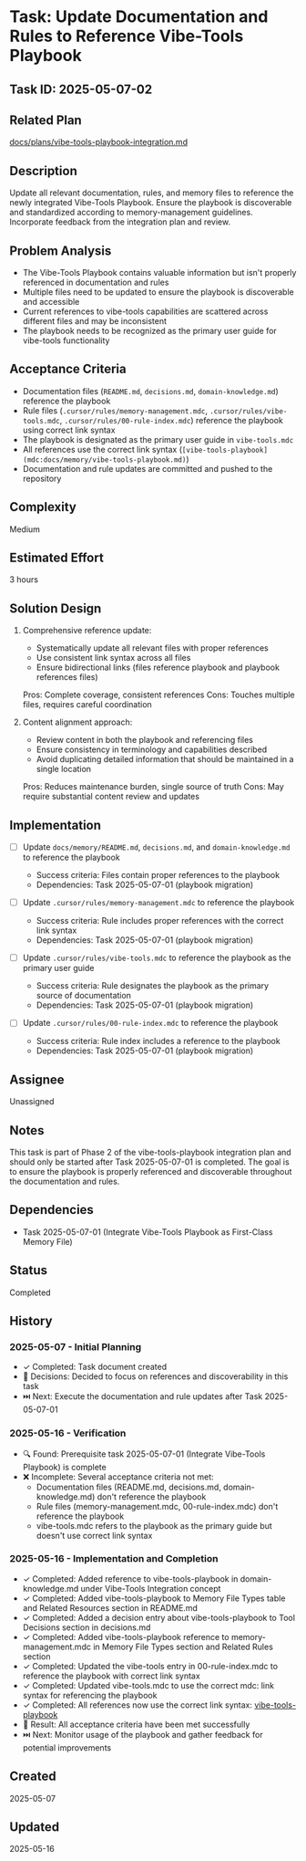 # Task: Update Documentation and Rules to Reference Vibe-Tools Playbook

## Task ID: 2025-05-07-02

## Related Plan
[docs/plans/vibe-tools-playbook-integration.md](../plans/vibe-tools-playbook-integration.md)

## Description
Update all relevant documentation, rules, and memory files to reference the newly integrated Vibe-Tools Playbook. Ensure the playbook is discoverable and standardized according to memory-management guidelines. Incorporate feedback from the integration plan and review.

## Problem Analysis
- The Vibe-Tools Playbook contains valuable information but isn't properly referenced in documentation and rules
- Multiple files need to be updated to ensure the playbook is discoverable and accessible
- Current references to vibe-tools capabilities are scattered across different files and may be inconsistent
- The playbook needs to be recognized as the primary user guide for vibe-tools functionality

## Acceptance Criteria
- Documentation files (`README.md`, `decisions.md`, `domain-knowledge.md`) reference the playbook
- Rule files (`.cursor/rules/memory-management.mdc`, `.cursor/rules/vibe-tools.mdc`, `.cursor/rules/00-rule-index.mdc`) reference the playbook using correct link syntax
- The playbook is designated as the primary user guide in `vibe-tools.mdc`
- All references use the correct link syntax (`[vibe-tools-playbook](mdc:docs/memory/vibe-tools-playbook.md)`)
- Documentation and rule updates are committed and pushed to the repository

## Complexity
Medium

## Estimated Effort
3 hours

## Solution Design
1. Comprehensive reference update:
   - Systematically update all relevant files with proper references
   - Use consistent link syntax across all files
   - Ensure bidirectional links (files reference playbook and playbook references files)

   Pros: Complete coverage, consistent references
   Cons: Touches multiple files, requires careful coordination

2. Content alignment approach:
   - Review content in both the playbook and referencing files
   - Ensure consistency in terminology and capabilities described
   - Avoid duplicating detailed information that should be maintained in a single location

   Pros: Reduces maintenance burden, single source of truth
   Cons: May require substantial content review and updates

## Implementation
- [ ] Update `docs/memory/README.md`, `decisions.md`, and `domain-knowledge.md` to reference the playbook
  - Success criteria: Files contain proper references to the playbook
  - Dependencies: Task 2025-05-07-01 (playbook migration)

- [ ] Update `.cursor/rules/memory-management.mdc` to reference the playbook
  - Success criteria: Rule includes proper references with the correct link syntax
  - Dependencies: Task 2025-05-07-01 (playbook migration)

- [ ] Update `.cursor/rules/vibe-tools.mdc` to reference the playbook as the primary user guide
  - Success criteria: Rule designates the playbook as the primary source of documentation
  - Dependencies: Task 2025-05-07-01 (playbook migration)

- [ ] Update `.cursor/rules/00-rule-index.mdc` to reference the playbook
  - Success criteria: Rule index includes a reference to the playbook
  - Dependencies: Task 2025-05-07-01 (playbook migration)

## Assignee
Unassigned

## Notes
This task is part of Phase 2 of the vibe-tools-playbook integration plan and should only be started after Task 2025-05-07-01 is completed. The goal is to ensure the playbook is properly referenced and discoverable throughout the documentation and rules.

## Dependencies
- Task 2025-05-07-01 (Integrate Vibe-Tools Playbook as First-Class Memory File)

## Status
Completed

## History
### 2025-05-07 - Initial Planning
- ✓ Completed: Task document created
- 🤔 Decisions: Decided to focus on references and discoverability in this task
- ⏭️ Next: Execute the documentation and rule updates after Task 2025-05-07-01

### 2025-05-16 - Verification
- 🔍 Found: Prerequisite task 2025-05-07-01 (Integrate Vibe-Tools Playbook) is complete
- ❌ Incomplete: Several acceptance criteria not met:
  - Documentation files (README.md, decisions.md, domain-knowledge.md) don't reference the playbook
  - Rule files (memory-management.mdc, 00-rule-index.mdc) don't reference the playbook
  - vibe-tools.mdc refers to the playbook as the primary guide but doesn't use correct link syntax

### 2025-05-16 - Implementation and Completion
- ✓ Completed: Added reference to vibe-tools-playbook in domain-knowledge.md under Vibe-Tools Integration concept
- ✓ Completed: Added vibe-tools-playbook to Memory File Types table and Related Resources section in README.md
- ✓ Completed: Added a decision entry about vibe-tools-playbook to Tool Decisions section in decisions.md
- ✓ Completed: Added vibe-tools-playbook reference to memory-management.mdc in Memory File Types section and Related Rules section
- ✓ Completed: Updated the vibe-tools entry in 00-rule-index.mdc to reference the playbook with correct link syntax
- ✓ Completed: Updated vibe-tools.mdc to use the correct mdc: link syntax for referencing the playbook
- ✓ Completed: All references now use the correct link syntax: [vibe-tools-playbook](mdc:docs/memory/vibe-tools-playbook.md)
- 🏁 Result: All acceptance criteria have been met successfully
- ⏭️ Next: Monitor usage of the playbook and gather feedback for potential improvements

## Created
2025-05-07

## Updated
2025-05-16

